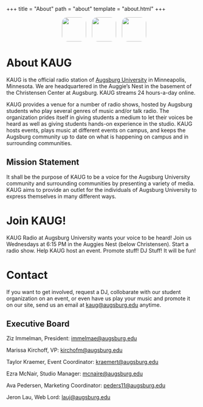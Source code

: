 +++
title = "About"
path = "about"
template = "about.html"
+++

<center>
<a href="https://www.instagram.com/kaugradio" style="display:inline-block;width:84px"><img width="64px" style="border-radius:15px;margin:0px;padding:0px" src="https://kaug-radio.web.app/res/instagram.png"></a><a href="https://twitter.com/RadioKAUG" style="display:inline-block;width:84px"><img width="64px" style="border-radius:15px;margin:0px;padding:0px;margin-right:10px" src="https://kaug-radio.web.app/res/twitter.svg"><a href="https://www.facebook.com/kaugradio" style="display:inline-block;width:64px"><img width="64px" style="border-radius:15px;margin:0px;padding:0px;margin-right:10px" src="https://kaug-radio.web.app/res/facebook.svg"></a>
</center>

# About KAUG
KAUG is the official radio station of [Augsburg University](https://www.augsburg.edu/) in Minneapolis, Minnesota. We are headquartered in the Auggie’s Nest in the basement of the Christensen Center at Augsburg. KAUG streams 24 hours-a-day online.

KAUG provides a venue for a number of radio shows, hosted by Augsburg students who play several genres of music and/or talk radio. The organization prides itself in giving students a medium to let their voices be heard as well as giving students hands-on experience in the studio. KAUG hosts events, plays music at different events on campus, and keeps the Augsburg community up to date on what is happening on campus and in surrounding communities.

## Mission Statement
It shall be the purpose of KAUG to be a voice for the Augsburg University community and surrounding communities by presenting a variety of media. KAUG aims to provide an outlet for the individuals of Augsburg University to express themselves in many different ways.

# Join KAUG!
KAUG Radio at Augsburg University wants your voice to be heard!  Join us Wednesdays at 6:15 PM in the Auggies Nest (below Christensen).  Start a radio show.  Help KAUG host an event.  Promote stuff!  DJ Stuff!  It will be fun!

# Contact
If you want to get involved, request a DJ, collobarate with our student organization on an event, or even have us play your music and promote it on our site, send us an email at [kaug@augsburg.edu](mailto:kaug@augsburg.edu) anytime.

## Executive Board
Ziz Immelman, President: [immelmae@augsburg.edu](mailto:immelmae@augsburg.edu)

Marissa Kirchoff, VP: [kirchofm@augsburg.edu](mailto:kirchofm@augsburg.edu)

Taylor Kraemer, Event Coordinator: [kraemert@augsburg.edu](mailto:kraemert@augsburg.edu)

Ezra McNair, Studio Manager: [mcnaire@augsburg.edu](mailto:mcnaire@augsburg.edu)

Ava Pedersen, Marketing Coordinator: [peders11@augsburg.edu](mailto:peders11@augsburg.edu)

Jeron Lau, Web Lord: [lauj@augsburg.edu](mailto:lauj@augsburg.edu)
